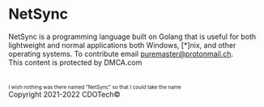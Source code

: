 # NetSync
NetSync is a programming language built on Golang that is useful for both lightweight and normal applications both Windows, [*]nix, and other operating systems. To contribute email <a href="mailto:puremaster@protonmail.ch">puremaster@protonmail.ch</a>.
<br>
This content is protected by DMCA.com
<br>
<br>
<br>
<font size="0.01px">I wish nothing was there named "NetSync" so that I could take the name</font>
<br>
Copyright 2021-2022 CDOTech©
